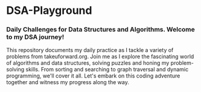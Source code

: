 # DSA-Playground
### Daily Challenges for Data Structures and Algorithms. Welcome to my DSA journey! <br>
This repository documents my daily practice as I tackle a variety of problems from takeuforward.org. Join me as I explore the fascinating world of algorithms and data structures, solving puzzles and honing my problem-solving skills. From sorting and searching to graph traversal and dynamic programming, we'll cover it all. Let's embark on this coding adventure together and witness my progress along the way.
